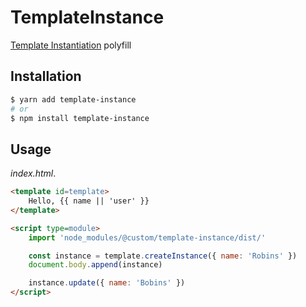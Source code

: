 # TemplateInstance

[Template Instantiation](https://github.com/w3c/webcomponents/blob/gh-pages/proposals/Template-Instantiation.md) polyfill

## Installation

```sh
$ yarn add template-instance
# or
$ npm install template-instance
```

## Usage

_index.html_.

```html
<template id=template>
    Hello, {{ name || 'user' }}
</template>

<script type=module>
    import 'node_modules/@custom/template-instance/dist/'

    const instance = template.createInstance({ name: 'Robins' })
    document.body.append(instance) 

    instance.update({ name: 'Bobins' })
</script>
```


